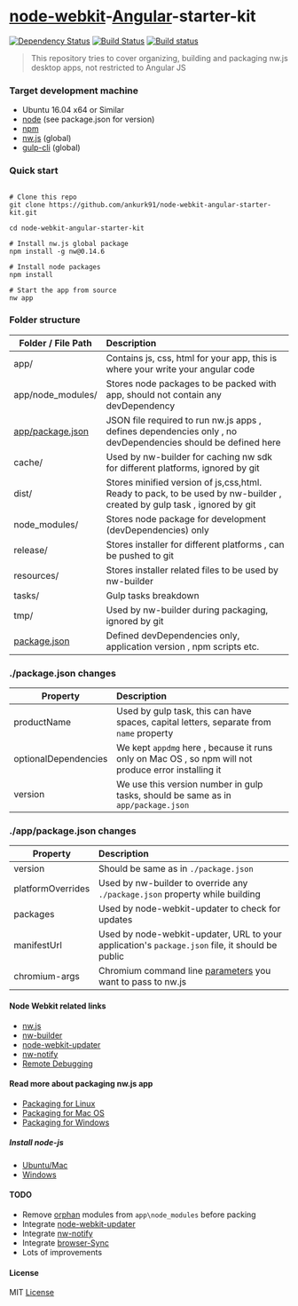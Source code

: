 # [node-webkit](http://nwjs.io/)-[Angular](https://angularjs.org/)-starter-kit 

[![Dependency Status](https://www.versioneye.com/user/projects/57ad5bbe89a9740044eab78e/badge.svg?style=flat-square)](https://www.versioneye.com/user/projects/57ad5bbe89a9740044eab78e)
[![Build Status](https://travis-ci.org/ankurk91/node-webkit-angular-starter-kit.svg?branch=master)](https://travis-ci.org/ankurk91/node-webkit-angular-starter-kit)
[![Build status](https://ci.appveyor.com/api/projects/status/7o3pxkhxb1ahm9gt?svg=true)](https://ci.appveyor.com/project/ankurk91/node-webkit-angular-starter-kit)

> This repository tries to cover organizing, building and packaging nw.js desktop apps, not restricted to Angular JS


### Target development machine
* Ubuntu 16.04 x64 or Similar
* [node](https://github.com/nodejs/node) (see package.json for version)
* [npm](https://github.com/npm/npm) 
* [nw.js](https://github.com/nwjs/nw.js) (global)
* [gulp-cli](https://github.com/gulpjs/gulp-cli) (global)


### Quick start

```shell

# Clone this repo
git clone https://github.com/ankurk91/node-webkit-angular-starter-kit.git

cd node-webkit-angular-starter-kit

# Install nw.js global package
npm install -g nw@0.14.6

# Install node packages
npm install 

# Start the app from source
nw app

```


### Folder structure
| Folder / File Path                | Description                          |
| -----------------------------     | :------------------------------------|
| app/                              | Contains js, css, html for your app, this is where your write your angular code                        |
| app/node_modules/                 | Stores node packages to be packed with app, should not contain any devDependency                      |
| [app/package.json](app/package.json)   | JSON file required to run nw.js apps , defines dependencies only , no devDependencies should be defined here                        |
| cache/                         | Used by nw-builder for caching nw sdk for different platforms, ignored by git                            |
| dist/                          | Stores minified version of js,css,html. Ready to pack, to be used by nw-builder , created by gulp task , ignored by git                           |
| node_modules/                  | Stores node package for development (devDependencies) only                             |
| release/                       | Stores installer for different platforms , can be pushed to git                             |   
| resources/                     | Stores installer related files to be used by nw-builder                             |
| tasks/                         | Gulp tasks breakdown                         |   
| tmp/                           | Used by nw-builder during packaging, ignored by git                          |
| [package.json](package.json)              | Defined devDependencies only, application version , npm scripts etc.                            |
   

### ./package.json changes

| Property                          | Description                          |
| -----------------------------     | :------------------------------------|
| productName                       | Used by gulp task, this can have spaces, capital letters, separate from ```name``` property                        |
| optionalDependencies              | We kept ```appdmg``` here , because it runs only on Mac OS , so npm will not produce error installing it |
| version                           | We use this version number in gulp tasks, should be same as in ```app/package.json```|


### ./app/package.json changes

| Property                          | Description                          |
| -----------------------------     | :------------------------------------|
| version                           | Should be same as in ```./package.json``` |
| platformOverrides                 | Used by nw-builder to override any ```./package.json``` property while building |
| packages                          | Used by node-webkit-updater to check for updates |
| manifestUrl                       | Used by  node-webkit-updater, URL to your application's ```package.json``` file, it should be public |
| chromium-args                     | Chromium command line [parameters](https://github.com/nwjs/nw.js/wiki/manifest-format#chromium-args) you want to pass to nw.js|



#### Node Webkit related links
* [nw.js](https://github.com/nwjs/nw.js)
* [nw-builder](https://github.com/nwjs/nw-builder) 
* [node-webkit-updater](https://github.com/edjafarov/node-webkit-updater)
* [nw-notify](https://github.com/cgrossde/nw-notify)
* [Remote Debugging](https://github.com/nwjs/nw.js/wiki/Debugging-with-devtools#remote-debugging)


#### Read more about packaging nw.js app
* [Packaging for Linux](resources/linux/readme.md)
* [Packaging for Mac OS](resources/osx/readme.md)
* [Packaging for Windows](resources/windows/readme.md)


##### Install node-js 
* [Ubuntu/Mac](https://github.com/creationix/nvm)
* [Windows](https://nodejs.org/en/download/)


#### TODO
* Remove [orphan](https://docs.npmjs.com/cli/prune) modules from ```app\node_modules``` before packing
* Integrate [node-webkit-updater](https://github.com/edjafarov/node-webkit-updater)
* Integrate [nw-notify](https://github.com/cgrossde/nw-notify)
* Integrate [browser-Sync](http://www.browsersync.io/)
* Lots of improvements


#### License
MIT [License](LICENSE.txt)
